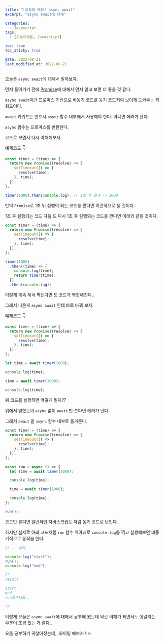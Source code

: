 ```yaml
---
title: "[오늘의 배움] async await"
excerpt: "async await에 대해"

categories:
  - Javascript
tags:
  - [오늘의배움, Javascript]

toc: true
toc_sticky: true

date: 2022-08-21
last_modified_at: 2022-08-21
---
```


오늘은 `async await`에 대해서 알아보자.

먼저 들어가기 전에 [Promise](https://komo1048.github.io/posts/Promise/)에 대해서 먼저 알고 보면 더 좋을 것 같다.

`async await`이란 프로미스 기반으로 비동기 코드를 동기 코드처럼 보이게 도와주는 키워드이다.

`await` 키워드는 반드시 `async` 함수 내부에서 사용해야 한다. 아니면 에러가 난다.

`async` 함수는 프로미스를 반환한다.

코드로 보면서 다시 이해해보자.

예제코드 👇

```javascript
const timer = (time) => {
  return new Promise((resolve) => {
    setTimeout(() => {
      resolve(time);
    }, time);
  });
};

timer(1000).then(console.log); // 1초 후 결과 -> 1000
```

만약 `Promise`로 1초 뒤 실행이 되는 코드를 짠다면 이런식으로 될 것이다.

1초 후 실행되는 코드 다음 또 다시 1초 후 실행되는 코드를 짠다면 아래와 같을 것이다.

```javascript
const timer = (time) => {
  return new Promise((resolve) => {
    setTimeout(() => {
      resolve(time);
    }, time);
  });
};

timer(1000)
  .then((time) => {
    console.log(time);
    return timer(time);
  })
  .then(console.log);
```

이렇게 계속 해서 찍는다면 또 코드가 복잡해진다..

그래서 나온게 `async await` 인데 바로 바꿔 보자.

예제코드 👇

```javascript
const timer = (time) => {
  return new Promise((resolve) => {
    setTimeout(() => {
      resolve(time);
    }, time);
  });
};

let time = await timer(1000);

console.log(time);

time = await timer(1000);

console.log(time);
```

위 코드를 실행하면 어떻게 될까??

위에서 말했듯이 `async` 없이 `await` 만 쓴다면 에러가 난다.

그래서 `await` 을 `async` 함수 내부로 옮겨준다.

```javascript
const timer = (time) => {
  return new Promise((resolve) => {
    setTimeout(() => {
      resolve(time);
    }, time);
  });
};

const run = async () => {
  let time = await timer(1000);

  console.log(time);

  time = await timer(1000);

  console.log(time);
};

run();
```

코드만 본다면 일반적인 자바스크립트 처럼 동기 코드로 보인다.

하지만 실제로 아래 코드처럼 `run` 함수 위아래로 `console.log`를 찍고 실행해보면 비동기적으로 동작을 한다.

```javascript
// ...생략

console.log("start");
run();
console.log("end");

/*
result

start
end
run함수내용..

*/
```

이렇게 오늘은 `async await`에 대해서 공부해 봤는데 약간 이해가 되면서도 헷갈리는 부분이 조금 있는 거 같다..

요즘 공부하기 귀찮아졌는데,, 화이팅 해보자 !!🔥
